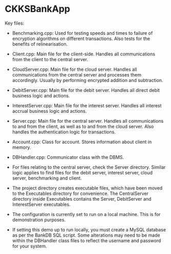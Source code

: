 # CKKSBankApp

Key files:

- Benchmarking.cpp: Used for testing speeds and times to failure of encryption algorithms on different transactions. Also tests for the benefits of relinearisation.
- Client.cpp: Main file for the client-side. Handles all communications from the client to the central server.
- CloudServer.cpp: Main file for the cloud server. Handles all communications from the central server and processes them accordingly. Usually by performing encrypted addition and subtraction.
- DebitServer.cpp: Main file for the debit server. Handles all direct debit business logic and actions.
- InterestServer.cpp: Main file for the interest server. Handles all interest accrual business logic and actions.
- Server.cpp: Main file for the central server. Handles all communications to and from the client, as well as to and from the cloud server. Also handles the authentication logic for transactions.
- Account.cpp: Class for account. Stores information about client in memory.
- DBHandler.cpp: Communicator class with the DBMS.

- For files relating to the central server, check the Server directory. Similar logic applies to find files for the debit server, interest server, cloud server, benchmarking and client.
- The project directory creates executable files, which have been moved to the Executables directory for convenience. The CentralServer directory inside Executables contains the Server, DebitServer and InterestServer executables.
- The configuration is currently set to run on a local machine. This is for demonstration purposes.
- If setting this demo up to run locally, you must create a MySQL database as per the BankDB SQL script. Some alterations may need to be made within the DBHandler class files to reflect the username and password for your system.